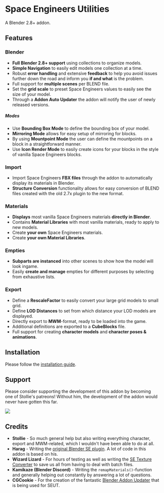 # Space Engineers Utilities
A Blender 2.8+ addon.

## Features
### Blender
* **Full Blender 2.8+ support** using collections to organize models.
* **Simple Navigation** to easily edit models one collection at a time.
* Robust **error handling** and extensive **feedback** to help you avoid issues further down the road and inform you **if and what** is the problem.
* Full support for **multiple scenes** per BLEND file.
* Set the **grid scale** to preset Space Engineers values to easily see the size of your model.
* Through a **Addon Auto Updater** the addon will notify the user of newly released versions.

##### Modes
* Use **Bounding Box Mode** to define the bounding box of your model.
* **Mirroring Mode** allows for easy setup of mirroring for blocks.
* By using **Mountpoint Mode** the user can define the mountpoints on a block in a straightforward manner.
* Use **Icon Render Mode** to easily create icons for your blocks in the style of vanilla Space Engineers blocks.

### Import
* Import Space Engineers **FBX files** through the addon to automatically display its materials in Blender.
* **Structure Conversion** functionality allows for easy conversion of BLEND files created with the old 2.7x plugin to the new format.

### Materials
* **Displays** most vanilla Space Engineers materials **directly in Blender**.
* Contains **Material Libraries** with most vanilla materials, ready to apply to new models.
* Create **your own** Space Engineers materials.
* Create **your own Material Libraries**.

### Empties
* **Subparts are instanced** into other scenes to show how the model will look ingame.
* Easily **create and manage** empties for different purposes by selecting from exhaustive lists.

### Export
* Define a **RescaleFactor** to easily convert your large grid models to small grid.
* Define **LOD Distances** to set from which distance your LOD models are displayed.
* Directly export to **MWM**-format, ready to be loaded into the game.
* Additional definitions are exported to a **CubeBlocks** file.
* Full support for creating **character models** and **character poses & animations**.

## Installation
Please follow the [installation guide](https://space-engineers-modding.github.io/modding-reference/tutorials/tools/3d-modelling/seut/setup.html).

## Support	
Please consider supporting the development of this addon by becoming one of Stollie's patreons! Without him, the development of the addon would never have gotten this far.	

[![](https://upload.wikimedia.org/wikipedia/commons/thumb/8/82/Patreon_logo_with_wordmark.svg/256px-Patreon_logo_with_wordmark.svg.png)](https://www.patreon.com/Stollie)

## Credits	
* **Stollie** - So much general help but also writing everything character, export and MWM-related, which I wouldn't have been able to do at all.	
* **Harag** - Writing the [original Blender SE plugin](https://github.com/harag-on-steam/se-blender). A lot of code in this addon is based on his.	
* **Wizard Lizard** - For hours of testing as well as writing the [SE Texture Converter](https://github.com/TheWizardLizard/SETextureConverter) to save us all from having to deal with batch files.
* **Kamikaze (Blender Discord)** - Writing the `remapMaterials()`-function and generally helping out constantly by answering a lot of questions.
* **CGCookie** - For the creation of the fantastic [Blender Addon Updater](https://github.com/CGCookie/blender-addon-updater) that is being used for SEUT.
